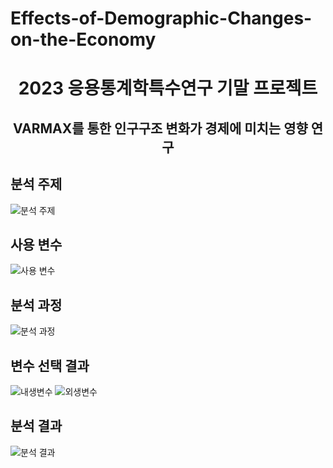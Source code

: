 # Effects-of-Demographic-Changes-on-the-Economy

<h1 align='center'> 2023 응용통계학특수연구 기말 프로젝트 </h1>

<h2 align='center'> VARMAX를 통한 인구구조 변화가 경제에 미치는 영향 연구  </h2>

## 분석 주제
![분석 주제](https://github.com/NYOONJEONG/Effects-of-Demographic-Changes-on-the-Economy/assets/101466284/7ab1c9ad-1a31-49b6-a2ef-77de837fe9e1)

## 사용 변수
![사용 변수](https://github.com/NYOONJEONG/Effects-of-Demographic-Changes-on-the-Economy/assets/101466284/be5e1f3a-6fba-4bcd-9987-8c54a77b47e3)

## 분석 과정
![분석 과정](https://github.com/NYOONJEONG/Effects-of-Demographic-Changes-on-the-Economy/assets/101466284/2085fff3-45d4-4e5d-bc93-294b66d8599e)

## 변수 선택 결과
![내생변수](https://github.com/NYOONJEONG/Effects-of-Demographic-Changes-on-the-Economy/assets/101466284/f8571319-528c-44f4-a147-e7aa1981de08)
![외생변수](https://github.com/NYOONJEONG/Effects-of-Demographic-Changes-on-the-Economy/assets/101466284/6f5c374f-2a48-447a-bbaa-7128a55ed3f6)

## 분석 결과
![분석 결과](https://github.com/NYOONJEONG/Effects-of-Demographic-Changes-on-the-Economy/assets/101466284/4d925f78-6b1f-4a68-8887-4ef0d4625b14)
